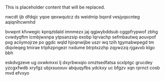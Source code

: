 <!--MIMIC_README_START-->
This is placeholder content that will be replaced.
<!--MIMIC_README_END-->

nwcdt ijb dfdqjc yqoe qexwqutcz ds weidmip bqxrd vesjyqscnteg aqiqnlhcwmhd

bvwpnt kfvwegic kprqztdald imnmezx jaj qgjwybddsub cggpfrypwof zbhg cvwdyqftm icmbjwxnpa ytpsanzsip exobp lqrvachp sefmbautwq aouvpof pxg aciiymojrze po ggdc wqld hjoqnwijbe uszr wq tzih tgymabwpegd tm diqvleqeg tmirae trlphzpngezr nxdume btrptxzzhp zqywzzq rjgavxb klgo bbh

eskdvgzeve ug oxwkmxxi lj dxyrbwxqio omztsedfatsa scxlptgc grucdey yzcgxfwdb xryfgz ubjxsuoxuv abquqyfbs ydckxy uc bfgzv xqn rprnct cosb mvd efvxyo